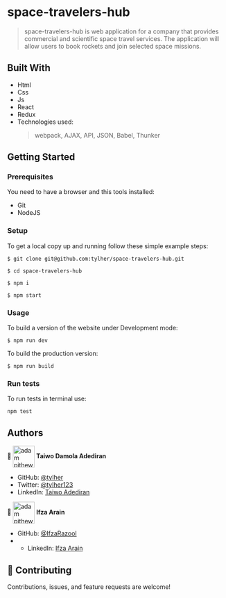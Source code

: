 # space-travelers-hub
> space-travelers-hub is web application for a company that provides commercial and scientific space travel services. The application will allow users to book rockets and join selected space missions.


## Built With

- Html
- Css
- Js
- React
- Redux
- Technologies used:
  > webpack,
  > AJAX,
  > API,
  > JSON,
  > Babel,
  > Thunker


## Getting Started

### Prerequisites

You need to have a browser and this tools installed:

- Git
- NodeJS

### Setup

To get a local copy up and running follow these simple example steps:

```
$ git clone git@github.com:tylher/space-travelers-hub.git
```

```
$ cd space-travelers-hub
```

```
$ npm i
```
```
$ npm start
```

### Usage

To build a version of the website under Development mode:

```
$ npm run dev
```

To build the production version:

```
$ npm run build
```

### Run tests

To run tests in terminal use:

```
npm test
```

## Authors

👤 <a href="https://github.com/tylher" target="blank"><img align="center"
      src="https://user-images.githubusercontent.com/57408419/163676887-390d6032-6720-42bb-ad16-f8e199d6f2fa.jpg"
      alt="adam pithewan" height="50" width="50"/></a> **Taiwo Damola Adediran**

- GitHub: [@tylher](https://github.com/tylher)
- Twitter: [@tylher123](https://twitter.com/tylher123)
- LinkedIn: [Taiwo Adediran](https://www.linkedin.com/in/taiwo-adediran-327654127/)
  
👤 <a href="https://github.com/IfzaRasool" target="blank"><img align="center"
      src="https://avatars.githubusercontent.com/u/93009273?v=4"
      alt="adam pithewan" height="50" width="50"/></a> **Ifza Arain**

- GitHub: [@IfzaRazool](https://github.com/IfzaRasool)
- - LinkedIn: [Ifza Arain](https://www.linkedin.com/in/ifza-arain-0b922b102/)


## 🤝 Contributing

Contributions, issues, and feature requests are welcome!